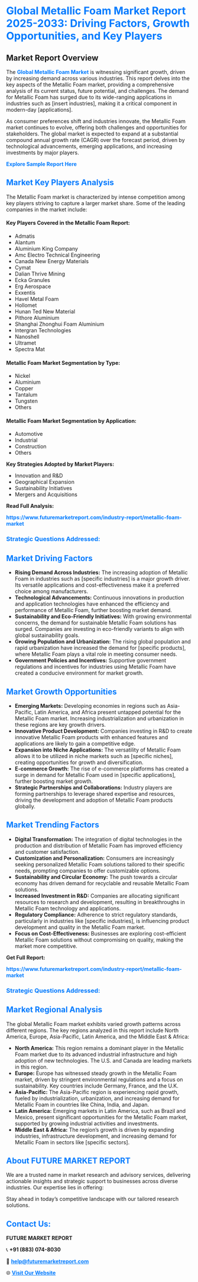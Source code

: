 <h1 style="color: #007BFF;">Global Metallic Foam Market Report 2025-2033: Driving Factors, Growth Opportunities, and Key Players</h1>

<section id="overview">
<h2>Market Report Overview</h2>
<p>The <a href="https://www.futuremarketreport.com/industry-report/metallic-foam-market" style="color: #007BFF; text-decoration: none;"><strong>Global Metallic Foam Market</strong></a> is witnessing significant growth, driven by increasing demand across various industries. This report delves into the key aspects of the Metallic Foam market, providing a comprehensive analysis of its current status, future potential, and challenges. The demand for Metallic Foam has surged due to its wide-ranging applications in industries such as [insert industries], making it a critical component in modern-day [applications].</p>
<p>As consumer preferences shift and industries innovate, the Metallic Foam market continues to evolve, offering both challenges and opportunities for stakeholders. The global market is expected to expand at a substantial compound annual growth rate (CAGR) over the forecast period, driven by technological advancements, emerging applications, and increasing investments by major players.</p>
</section>

<section id="overview">
<p><a href="https://www.futuremarketreport.com/request-sample/reportId=30285" style="color: #007BFF; text-decoration: none;"><strong>Explore Sample Report Here</strong></a></p>
</section>

<section id="key-players">
<h2 style="color: #007BFF;">Market Key Players Analysis</h2>
<p>The Metallic Foam market is characterized by intense competition among key players striving to capture a larger market share. Some of the leading companies in the market include:</p>
<h4>Key Players Covered in the Metallic Foam Report:</h4>
<ul><li>Admatis</li><li>Alantum</li><li>Aluminium King Company</li><li>Amc Electro Technical Engineering</li><li>Canada New Energy Materials</li><li>Cymat</li><li>Dalian Thrive Mining</li><li>Ecka Granules</li><li>Erg Aerospace</li><li>Exxentis</li><li>Havel Metal Foam</li><li>Hollomet</li><li>Hunan Ted New Material</li><li>Pithore Aluminium</li><li>Shanghai Zhonghui Foam Aluminium</li><li>Intergran Technologies</li><li>Nanoshell</li><li>Ultramet</li><li>Spectra Mat</li></ul>
<h4>Metallic Foam Market Segmentation by Type:</h4>
<ul><li>Nickel</li><li>Aluminium</li><li>Copper</li><li>Tantalum</li><li>Tungsten</li><li>Others</li></ul>

<h4>Metallic Foam Market Segmentation by Application:</h4>
<ul><li>Automotive</li><li>Industrial</li><li>Construction</li><li>Others</li></ul>
<p><strong>Key Strategies Adopted by Market Players:</strong></p>
<ul>
<li>Innovation and R&D</li>
<li>Geographical Expansion</li>
<li>Sustainability Initiatives</li>
<li>Mergers and Acquisitions</li>
</ul>
</section>

<section>
<p><strong>Read Full Analysis: </strong></p><a href="https://www.futuremarketreport.com/industry-report/metallic-foam-market" style="color: #007BFF; text-decoration: none;"><strong>https://www.futuremarketreport.com/industry-report/metallic-foam-market</strong></a>
<h3 style="color: #007BFF;">Strategic Questions Addressed:</h3>
</section>

<section id="driving-factors">
<h2 style="color: #007BFF;">Market Driving Factors</h2>
<ul>
<li><strong>Rising Demand Across Industries:</strong> The increasing adoption of Metallic Foam in industries such as [specific industries] is a major growth driver. Its versatile applications and cost-effectiveness make it a preferred choice among manufacturers.</li>
<li><strong>Technological Advancements:</strong> Continuous innovations in production and application technologies have enhanced the efficiency and performance of Metallic Foam, further boosting market demand.</li>
<li><strong>Sustainability and Eco-Friendly Initiatives:</strong> With growing environmental concerns, the demand for sustainable Metallic Foam solutions has surged. Companies are investing in eco-friendly variants to align with global sustainability goals.</li>
<li><strong>Growing Population and Urbanization:</strong> The rising global population and rapid urbanization have increased the demand for [specific products], where Metallic Foam plays a vital role in meeting consumer needs.</li>
<li><strong>Government Policies and Incentives:</strong> Supportive government regulations and incentives for industries using Metallic Foam have created a conducive environment for market growth.</li>
</ul>
</section>

<section id="growth-opportunities">
<h2 style="color: #007BFF;">Market Growth Opportunities</h2>
<ul>
<li><strong>Emerging Markets:</strong> Developing economies in regions such as Asia-Pacific, Latin America, and Africa present untapped potential for the Metallic Foam market. Increasing industrialization and urbanization in these regions are key growth drivers.</li>
<li><strong>Innovative Product Development:</strong> Companies investing in R&D to create innovative Metallic Foam products with enhanced features and applications are likely to gain a competitive edge.</li>
<li><strong>Expansion into Niche Applications:</strong> The versatility of Metallic Foam allows it to be utilized in niche markets such as [specific niches], creating opportunities for growth and diversification.</li>
<li><strong>E-commerce Growth:</strong> The rise of e-commerce platforms has created a surge in demand for Metallic Foam used in [specific applications], further boosting market growth.</li>
<li><strong>Strategic Partnerships and Collaborations:</strong> Industry players are forming partnerships to leverage shared expertise and resources, driving the development and adoption of Metallic Foam products globally.</li>
</ul>
</section>

<section id="trending-factors">
<h2 style="color: #007BFF;">Market Trending Factors</h2>
<ul>
<li><strong>Digital Transformation:</strong> The integration of digital technologies in the production and distribution of Metallic Foam has improved efficiency and customer satisfaction.</li>
<li><strong>Customization and Personalization:</strong> Consumers are increasingly seeking personalized Metallic Foam solutions tailored to their specific needs, prompting companies to offer customizable options.</li>
<li><strong>Sustainability and Circular Economy:</strong> The push towards a circular economy has driven demand for recyclable and reusable Metallic Foam solutions.</li>
<li><strong>Increased Investment in R&D:</strong> Companies are allocating significant resources to research and development, resulting in breakthroughs in Metallic Foam technology and applications.</li>
<li><strong>Regulatory Compliance:</strong> Adherence to strict regulatory standards, particularly in industries like [specific industries], is influencing product development and quality in the Metallic Foam market.</li>
<li><strong>Focus on Cost-Effectiveness:</strong> Businesses are exploring cost-efficient Metallic Foam solutions without compromising on quality, making the market more competitive.</li>
</ul>
</section>

<section>
<p><strong>Get Full Report: </strong></p><a href="https://www.futuremarketreport.com/industry-report/metallic-foam-market" style="color: #007BFF; text-decoration: none;"><strong>https://www.futuremarketreport.com/industry-report/metallic-foam-market</strong></a>
<h3 style="color: #007BFF;">Strategic Questions Addressed:</h3>
</section>


<section id="regional-analysis">
<h2 style="color: #007BFF;">Market Regional Analysis</h2>
<p>The global Metallic Foam market exhibits varied growth patterns across different regions. The key regions analyzed in this report include North America, Europe, Asia-Pacific, Latin America, and the Middle East & Africa:</p>
<ul>
<li><strong>North America:</strong> This region remains a dominant player in the Metallic Foam market due to its advanced industrial infrastructure and high adoption of new technologies. The U.S. and Canada are leading markets in this region.</li>
<li><strong>Europe:</strong> Europe has witnessed steady growth in the Metallic Foam market, driven by stringent environmental regulations and a focus on sustainability. Key countries include Germany, France, and the U.K.</li>
<li><strong>Asia-Pacific:</strong> The Asia-Pacific region is experiencing rapid growth, fueled by industrialization, urbanization, and increasing demand for Metallic Foam in countries like China, India, and Japan.</li>
<li><strong>Latin America:</strong> Emerging markets in Latin America, such as Brazil and Mexico, present significant opportunities for the Metallic Foam market, supported by growing industrial activities and investments.</li>
<li><strong>Middle East & Africa:</strong> The region’s growth is driven by expanding industries, infrastructure development, and increasing demand for Metallic Foam in sectors like [specific sectors].</li>
</ul>
</section>

<footer>
<h2 style="color: #007BFF;">About FUTURE MARKET REPORT</h2>
<p>We are a trusted name in market research and advisory services, delivering actionable insights and strategic support to businesses across diverse industries. Our expertise lies in offering:</p>

<p>Stay ahead in today’s competitive landscape with our tailored research solutions.</p>

<h2 style="color: #007BFF;">Contact Us:</h2>
<p><strong>FUTURE MARKET REPORT</strong></p>
<p>📞 <strong>+91 (883) 074-8030</strong></p>
<p>📧 <strong><a href="mailto:help@futuremarketreport.com" style="color: #007BFF;">help@futuremarketreport.com</a></strong></p>
<p>🌐 <strong><a href="https://www.futuremarketreport.com/" style="color: #007BFF;">Visit Our Website</a></strong></p>
</footer>